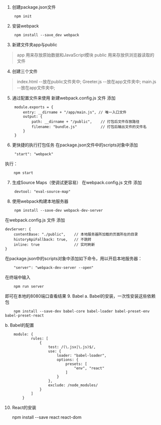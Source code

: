 1. 创建package.json文件

        npm init

2. 安装webpack

        npm install --save_dev webpack

3. 新建文件夹app与public
> app 用来存放原始数据和JavaScript模块
> public 用来存放供浏览器读取的文件

4. 创建三个文件
> index.html --放在public文件夹中;
> Greeter.js --放在app文件夹中;
> main.js --放在app文件夹中;

5. 通过配置文件来使用
新建webpack.config.js 文件
添加

        module.exports = {
            entry: __dirname + "/app/main.js", // 唯一入口文件
            output: {
                path: __dirname + "/public",    // 打包后文件存放路径
                filename: "bundle.js"           // 打包后输出文件的文件名
            }
        }

6. 更快捷的执行打包任务
在package.json文件中的scripts对象中添加

        "start": "webpack"

执行：

        npm start

7. 生成Source Maps（使调试更容易）
在webpack.config.js 文件
添加

        devtool: "eval-source-map"

8. 使用webpack构建本地服务器

        npm install --save-dev webpack-dev-server

 在webpack.config.js 文件
 添加

    devServer: {
        contentBase: "./public",    // 本地服务器所加载的页面所在的目录
        historyApiFallback: true,   // 不跳转
        inline: true                // 实时刷新
    }

在package.json中的scripts对象中添加如下命令，用以开启本地服务器：

        "server": "webpack-dev-server --open"

在终端中输入

        npm run server

即可在本地的8080端口查看结果
9. Babel
a. Babel的安装，一次性安装这些依赖包

        npm install --save-dev babel-core babel-loader babel-preset-env babel-preset-react

b. Babel的配置

        module: {
                rules: [
                    {
                        test: /(\.jsx|\.js)$/,
                        use: {
                            loader: "babel-loader",
                            options: {
                                presets: [
                                    "env", "react"
                                ]
                            }
                        },
                        exclude: /node_modules/
                    }
                ]
            }

10. React的安装

    npm install --save react react-dom